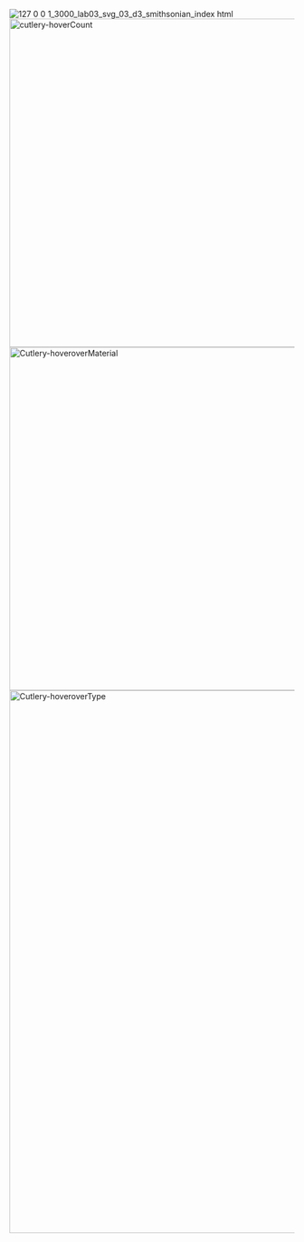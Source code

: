 ![127 0 0 1_3000_lab03_svg_03_d3_smithsonian_index html](https://github.com/user-attachments/assets/73693e4f-811c-4af8-9651-67b6d913c725)
<img width="581" alt="cutlery-hoverCount" src="https://github.com/user-attachments/assets/2f04c94e-f958-4bf0-9189-1b846e2acc9c">
<img width="607" alt="Cutlery-hoveroverMaterial" src="https://github.com/user-attachments/assets/09019cb5-b85e-4d2f-a377-93e6adef553b">
<img width="960" alt="Cutlery-hoveroverType" src="https://github.com/user-attachments/assets/d207e1ae-c962-4273-bd83-4c7302a50f0a">
